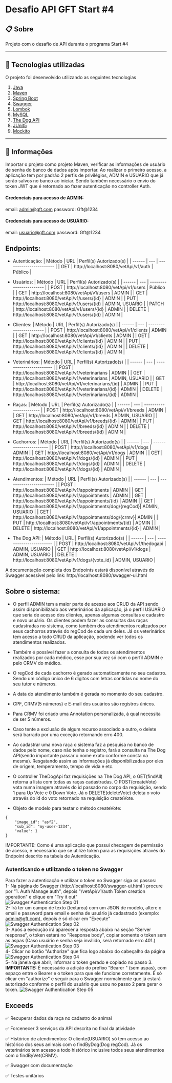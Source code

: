 ﻿# Desafio API GFT Start #4

## 📋  Sobre

Projeto com o desafio de API durante o programa Start #4

----------

## 🚀  Tecnologias utilizadas

O projeto foi desenvolvido utilizando as seguintes tecnologias


 1. [Java](https://www.java.com/pt-BR/)
 2. [Maven](https://maven.apache.org/)
 3. [Spring Boot](https://spring.io/projects/spring-boot)
 4. [Swagger](https://swagger.io/)
 5. [Lombok](https://projectlombok.org/)
 6. [MySQL](https://www.mysql.com/)
 7. [The Dog API](https://thedogapi.com/)
 8. [JUnit5](https://junit.org/junit5/docs/current/user-guide/)
 8. [Mockito](https://site.mockito.org/)

----------

## 📁 Informações

Importar o projeto como projeto Maven, verificar as informações de usuário de senha do banco de dados após importar. Ao realizar o primeiro acesso, a aplicação tem por padrão 2 perfis de privilégios, ADMIN e USUARIO que já serão salvos no banco ao iniciar. Sendo também necessário o envio do token JWT que é retornado ao fazer autenticação no controller Auth.
#### Credenciais para acesso de ADMIN:
email: admin@gft.com
password: Gft@1234

#### Credenciais para acesso de USUÁRIO:
email: usuario@gft.com
password: Gft@1234

## Endpoints:
- Autenticação: 
    | Método | URL                                        | Perfil(s) Autorizado(s) | 
    | ------ | ---                                        | ----------------------- |
    | GET    | http://localhost:8080/vetApi/v1/auth       | Público                 |

- Usuários:
    | Método | URL                                             | Perfil(s) Autorizado(s) | 
    | ------ | ---                                             | ----------------------- |
    | POST   | http://localhost:8080/vetApi/v1/users           | Público          |
    | GET    | http://localhost:8080/vetApi/v1/users           | ADMIN                   |
    | GET    | http://localhost:8080/vetApi/v1/users/{id}      | ADMIN                   |
    | PUT    | http://localhost:8080/vetApi/v1/users/{id}      | ADMIN, USUARIO          |
    | PATCH  | http://localhost:8080/vetApi/v1/users/{id}      | ADMIN                   |
    | DELETE | http://localhost:8080/vetApi/v1/users/{id}      | ADMIN                   |

- Clientes:
    | Método | URL                                                 | Perfil(s) Autorizado(s) | 
    | ------ | ---                                                 | ----------------------- |
    | POST   | http://localhost:8080/vetApi/v1/clients             | ADMIN                   |
    | GET    | http://localhost:8080/vetApi/v1/clients             | ADMIN                   |
    | GET    | http://localhost:8080/vetApi/v1/clients/{id}        | ADMIN                   |
    | PUT    | http://localhost:8080/vetApi/v1/clients/{id}        | ADMIN                   |
    | DELETE | http://localhost:8080/vetApi/v1/clients/{id}        | ADMIN                   |

- Veterinários:
    | Método | URL                                                | Perfil(s) Autorizado(s) | 
    | ------ | ---                                                | ----------------------- |
    | POST   | http://localhost:8080/vetApi/v1/veterinarians      | ADMIN                   |
    | GET    | http://localhost:8080/vetApi/v1/veterinarians      | ADMIN, USUARIO          |
    | GET    | http://localhost:8080/vetApi/v1/veterinarians/{id} | ADMIN                   |
    | PUT    | http://localhost:8080/vetApi/v1/veterinarians/{id} | ADMIN                   |
    | DELETE | http://localhost:8080/vetApi/v1/veterinarians/{id} | ADMIN                   |

- Raças:
    | Método | URL                                                | Perfil(s) Autorizado(s) | 
    | ------ | ---                                                | ----------------------- |
    | POST   | http://localhost:8080/vetApi/v1/breeds             | ADMIN                   |
    | GET    | http://localhost:8080/vetApi/v1/breeds             | ADMIN, USUARIO          |
    | GET    | http://localhost:8080/vetApi/v1/breeds/{id}        | ADMIN                   |
    | PUT    | http://localhost:8080/vetApi/v1/breeds/{id}        | ADMIN                   |
    | DELETE | http://localhost:8080/vetApi/v1/breeds/{id}        | ADMIN                   |

- Cachorros:
    | Método | URL                                                | Perfil(s) Autorizado(s) | 
    | ------ | ---                                                | ----------------------- |
    | POST   | http://localhost:8080/vetApi/v1/dogs               | ADMIN                   |
    | GET    | http://localhost:8080/vetApi/v1/dogs               | ADMIN                   |
    | GET    | http://localhost:8080/vetApi/v1/dogs/{id}          | ADMIN                   |
    | PUT    | http://localhost:8080/vetApi/v1/dogs/{id}          | ADMIN                   |
    | DELETE | http://localhost:8080/vetApi/v1/dogs/{id}          | ADMIN                   |

- Atendimentos:
    | Método | URL                                                | Perfil(s) Autorizado(s) | 
    | ------ | ---                                                | ----------------------- |
    | POST   | http://localhost:8080/vetApi/v1/appointments       | ADMIN                   |
    | GET    | http://localhost:8080/vetApi/v1/appointments       | ADMIN                   |
    | GET    | http://localhost:8080/vetApi/v1/appointments/{id}  | ADMIN                   |
    | GET    | http://localhost:8080/vetApi/v1/appointments/dog/{regCod}| ADMIN, USUARIO    |
     | GET    | http://localhost:8080/vetApi/v1/appointments/dog/{crmv}| ADMIN              |
    | PUT    | http://localhost:8080/vetApi/v1/appointments/{id}  | ADMIN                   |
    | DELETE | http://localhost:8080/vetApi/v1/appointments/{id}  | ADMIN                   |

- The Dog API:
    | Método | URL                                                | Perfil(s) Autorizado(s) | 
    | ------ | ---                                                | ----------------------- |
    | POST   | http://localhost:8080/vetApi/v1/thedogapi               | ADMIN, USUARIO                   |
    | GET    | http://localhost:8080/vetApi/v1/dogs               | ADMIN, USUARIO                   |
    | DELETE | http://localhost:8080/vetApi/v1/dogs/{vote_id}          | ADMIN, USUARIO                   |


A documentação completa dos Endpoints estará disponível através do Swagger acessível pelo link: http://localhost:8080/swagger-ui.html  

## Sobre o sistema:
* O perfil ADMIN tem a maior parte de acesso aos CRUD da API sendo assim disponibilizado aos veterinários da aplicação, já o perfil USUARIO que seria de acesso dos clientes, apenas algumas consultas e cadastro e novo usuário. Os clientes podem fazer as consultas das raças cadastradas no sistema, como também dos atendimentos realizados por seus cachorros através do regCod de cada um deles. Já os veterinários tem acesso a todo CRUD da aplicação, podendo ver todos os atendimentos realizados.

* Também é possível fazer a consulta de todos os atendimentos realizados por cada médico, esse por sua vez só com o perfil ADMIN e pelo CRMV do médico.

* O regCod de cada cachorro é gerado automaticamente no seu cadastro. Sendo um código único de 6 dígitos com letras contidas no nome do seu tutor e números.

* A data do atendimento também é gerada no momento do seu cadastro.

* CPF, CRMV(5 números) e E-mail dos usuários são registros únicos.

* Para CRMV foi criado uma Annotation personalizada, à qual necessita de ser 5 números. 

* Caso tente a exclusão de algum recurso associado a outro, o delete será barrado por uma exceção retornando erro 400.

* Ao cadastrar uma nova raça o sistema faz a pesquisa no banco de dados pelo nome, caso não tenha o registro, fará a consulta na The Dog API(sendo importante passar o nome exato conforme consta na mesma). Resgatando assim as informações já disponibilizadas por eles de origem, temperamento, tempo de vida e etc.

* O controller TheDogApi faz requisições na The Dog API, o GET(findAll) retorna a lista com todas as raças cadastradas. O POST(createVote) vota numa imagem através do id passado no corpo da requisição, sendo 1 para Up Vote e 0 Down Vote. Já o DELETE(deleteVote) deleta o voto através do id do voto retornado na requisição createVote.

* Objeto de modelo para testar o método createVote:
```
{
    "image_id": "asf2",
    "sub_id": "my-user-1234",
    "value": 1
}
```

IMPORTANTE: Como é uma aplicação que possui checagem de permissão de acesso, é necessário que se utilize token para as requisições através do Endpoint descrito na tabela de Autenticação. 
### Autenticando e utilizando o token no Swagger
Para fazer a autenticação e utilizar o token no Swagger siga os passos:  
1- Na página do Swagger (http://localhost:8080/swagger-ui.html ) procure por "1. Auth Manage auth", depois "/vetApi/v1/auth
Token creation operation" e clique em "Try it out"  
![Swagger Authentication Step 01](docs/swagger_auth01.png?raw=true "Swagger Authentication Step 01")  
2- Irá ter um campo de texto (textarea) com um JSON de modelo, altere o email e password para email e senha de usuário já cadastrado (exemplo: admin@gft.com), depois é só clicar em "Execute"  
![Swagger Authentication Step 02](docs/swagger_auth02.png?raw=true "Swagger Authentication Step 02")  
3- Após a execução irá aparecer a resposta abaixo na seção "Server response", o token estará no "Response body", copiar somente o token sem as aspas (Caso usuário e senha seja inválido, será retornado erro 401.)  
![Swagger Authentication Step 03](docs/swagger_auth03.png?raw=true "Swagger Authentication Step 03")  
4- Clicar no botão "Authorize" que fica logo abaixo do cabeçalho da página  
![Swagger Authentication Step 04](docs/swagger_auth04.png?raw=true "Swagger Authentication Step 04")  
5- Na janela que abrir, informar o token gerado e copiado no passo 3.  
**IMPORTANTE:** É necessário a adição do prefixo "Bearer " (sem aspas), com espaço entre o Bearer e o token para que ele funcione corretamente. É só clicar em "authorize" e seguir para o Swagger normalmente que já estará autorizado conforme o perfil do usuário que usou no passo 2 para gerar o token. 
![Swagger Authentication Step 05](docs/swagger_auth05.png?raw=true "Swagger Authentication Step 05")  

## Exceeds

✅ Recuperar dados da raça no cadastro do animal


✅ Forcenecer 3 serviços da API descrita no final da atividade

✅ Histórico de atendimentos: O cliente(USUARIO) só tem acesso ao histórico dos seus animais com o findByDog(Dog regCod). Já os veterinários tem acesso a todo histórico inclusive todos seus atendimentos com o findByVet(CRMV).

✅ Swagger com documentação

✅ Testes unitários
